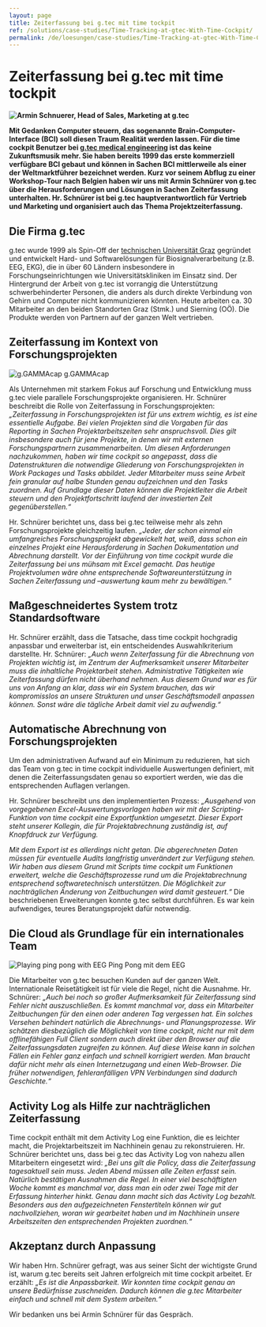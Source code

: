 ```yaml
---
layout: page
title: Zeiterfassung bei g.tec mit time tockpit
ref: /solutions/case-studies/Time-Tracking-at-gtec-With-Time-Cockpit/
permalink: /de/loesungen/case-studies/Time-Tracking-at-gtec-With-Time-Cockpit/
---
```


<h1>Zeiterfassung bei g.tec mit time tockpit</h1><p>
  <strong>
    <img src="{{site.baseurl}}/content/images/customer_solutions/case-studies/gtec/armin-schnuerer-banner.jpg" alt="Armin Schnuerer, Head of Sales, Marketing at g.tec" title="Armin Schnuerer, Head of Sales, Marketing at g.tec" />
  </strong>
</p><p>
  <strong>Mit Gedanken Computer steuern, das sogenannte Brain-Computer-Interface (BCI) soll diesen Traum Realität werden lassen. Für die time cockpit Benutzer bei <a href="http://www.gtec.at/" title="g.tec" target="_blank">g.tec medical engineering</a> ist das keine Zukunftsmusik mehr. Sie haben bereits 1999 das erste kommerziell verfügbare BCI gebaut und können in Sachen BCI mittlerweile als einer der Weltmarktführer bezeichnet werden. Kurz vor seinem Abflug zu einer Workshop-Tour nach Belgien haben wir uns mit Armin Schnürer von g.tec über die Herausforderungen und Lösungen in Sachen Zeiterfassung unterhalten. Hr. Schnürer ist bei g.tec hauptverantwortlich für Vertrieb und Marketing und organisiert auch das Thema Projektzeiterfassung.</strong>
</p><h2>Die Firma g.tec</h2><p>g.tec wurde 1999 als Spin-Off der <a href="http://portal.tugraz.at/portal/page/portal/TU_Graz" title="Technische Universität Graz" target="_blank">technischen Universität Graz</a> gegründet und entwickelt Hard- und Softwarelösungen für Biosignalverarbeitung (z.B. EEG, EKG), die in über 60 Ländern insbesondere in Forschungseinrichtungen wie Universitätskliniken im Einsatz sind. Der Hintergrund der Arbeit von g.tec ist vorrangig die Unterstützung schwerbehinderter Personen, die anders als durch direkte Verbindung von Gehirn und Computer nicht kommunizieren könnten. Heute arbeiten ca. 30 Mitarbeiter an den beiden Standorten Graz (Stmk.) und Sierning (OÖ). Die Produkte werden von Partnern auf der ganzen Welt vertrieben.</p><h2>Zeiterfassung im Kontext von Forschungsprojekten</h2><div class="floatRight">
  <img src="{{site.baseurl}}/content/images/customer_solutions/case-studies/gtec/gtec_eeg.jpg" alt="g.GAMMAcap" title="g.GAMMAcap" />
  <span class="imageCaption">g.GAMMAcap</span>
</div><p>Als Unternehmen mit starkem Fokus auf Forschung und Entwicklung muss g.tec viele parallele Forschungsprojekte organisieren. Hr. Schnürer beschreibt die Rolle von Zeiterfassung in Forschungsprojekten: <em>„Zeiterfassung in Forschungsprojekten ist für uns extrem wichtig, es ist eine essentielle Aufgabe. Bei vielen Projekten sind die Vorgaben für das Reporting in Sachen Projektarbeitszeiten sehr anspruchsvoll. Dies gilt insbesondere auch für jene Projekte, in denen wir mit externen Forschungspartnern zusammenarbeiten. Um diesen Anforderungen nachzukommen, haben wir time cockpit so angepasst, dass die Datenstrukturen die notwendige Gliederung von Forschungsprojekten in Work Packages und Tasks abbildet. Jeder Mitarbeiter muss seine Arbeit fein granular auf halbe Stunden genau aufzeichnen und den Tasks zuordnen. Auf Grundlage dieser Daten können die Projektleiter die Arbeit steuern und den Projektfortschritt laufend der investierten Zeit gegenüberstellen.“</em></p><p>Hr. Schnürer berichtet uns, dass bei g.tec teilweise mehr als zehn Forschungsprojekte gleichzeitig laufen. <em>„Jeder, der schon einmal ein umfangreiches Forschungsprojekt abgewickelt hat, weiß, dass schon ein einzelnes Projekt eine Herausforderung in Sachen Dokumentation und Abrechnung darstellt. Vor der Einführung von time cockpit wurde die Zeiterfassung bei uns mühsam mit Excel gemacht. Das heutige Projektvolumen wäre ohne entsprechende Softwareunterstützung in Sachen Zeiterfassung und –auswertung kaum mehr zu bewältigen.“</em></p><h2>Maßgeschneidertes System trotz Standardsoftware</h2><p>Hr. Schnürer erzählt, dass die Tatsache, dass time cockpit hochgradig anpassbar und erweiterbar ist, ein entscheidendes Auswahlkriterium darstellte. Hr. Schnürer: <em>„Auch wenn Zeiterfassung für die Abrechnung von Projekten wichtig ist, im Zentrum der Aufmerksamkeit unserer Mitarbeiter muss die inhaltliche Projektarbeit stehen. Administrative Tätigkeiten wie Zeiterfassung dürfen nicht überhand nehmen. Aus diesem Grund war es für uns von Anfang an klar, dass wir ein System brauchen, das wir kompromisslos an unsere Strukturen und unser Geschäftsmodell anpassen können. Sonst wäre die tägliche Arbeit damit viel zu aufwendig.“</em></p><h2>Automatische Abrechnung von Forschungsprojekten</h2><p>Um den administrativen Aufwand auf ein Minimum zu reduzieren, hat sich das Team von g.tec in time cockpit individuelle Auswertungen definiert, mit denen die Zeiterfassungsdaten genau so exportiert werden, wie das die entsprechenden Auflagen verlangen.</p><p>Hr. Schnürer beschreibt uns den implementierten Prozess: <em>„Ausgehend von vorgegebenen Excel-Auswertungsvorlagen haben wir mit der Scripting-Funktion von time cockpit eine Exportfunktion umgesetzt. Dieser Export steht unserer Kollegin, die für Projektabrechnung zuständig ist, auf Knopfdruck zur Verfügung.</em></p><p>
  <em>Mit dem Export ist es allerdings nicht getan. Die abgerechneten Daten müssen für eventuelle Audits langfristig unverändert zur Verfügung stehen. Wir haben aus diesem Grund mit Scripts time cockpit um Funktionen erweitert, welche die Geschäftsprozesse rund um die Projektabrechnung entsprechend softwaretechnisch unterstützen. Die Möglichkeit zur nachträglichen Änderung von Zeitbuchungen wird damit gesteuert.“</em> Die beschriebenen Erweiterungen konnte g.tec selbst durchführen. Es war kein aufwendiges, teures Beratungsprojekt dafür notwendig.</p><h2>Die Cloud als Grundlage für ein internationales Team</h2><div class="floatRight">
  <img src="{{site.baseurl}}/content/images/customer_solutions/case-studies/gtec/gtec-ping-pong.jpg" alt="Playing ping pong with EEG" title="Playing ping pong with EEG" />
  <span class="imageCaption">Ping Pong mit dem EEG</span>
</div><p>Die Mitarbeiter von g.tec besuchen Kunden auf der ganzen Welt. Internationale Reisetätigkeit ist für viele die Regel, nicht die Ausnahme. Hr. Schnürer: <em>„Auch bei noch so großer Aufmerksamkeit für Zeiterfassung sind Fehler nicht auszuschließen. Es kommt manchmal vor, dass ein Mitarbeiter Zeitbuchungen für den einen oder anderen Tag vergessen hat. Ein solches Versehen behindert natürlich die Abrechnungs- und Planungsprozesse. Wir schätzen diesbezüglich die Möglichkeit von time cockpit, nicht nur mit dem offlinefähigen Full Client sondern auch direkt über den Browser auf die Zeiterfassungsdaten zugreifen zu können. Auf diese Weise kann in solchen Fällen ein Fehler ganz einfach und schnell korrigiert werden. Man braucht dafür nicht mehr als einen Internetzugang und einen Web-Browser. Die früher notwendigen, fehleranfälligen VPN Verbindungen sind dadurch Geschichte.“</em></p><h2>Activity Log als Hilfe zur nachträglichen Zeiterfassung</h2><p>Time cockpit enthält mit dem Activity Log eine Funktion, die es leichter macht, die Projektarbeitszeit im Nachhinein genau zu rekonstruieren. Hr. Schnürer berichtet uns, dass bei g.tec das Activity Log von nahezu allen Mitarbeitern eingesetzt wird: <em>„Bei uns gilt die Policy, dass die Zeiterfassung tagesaktuell sein muss. Jeden Abend müssen alle Zeiten erfasst sein. Natürlich bestätigen Ausnahmen die Regel. In einer viel beschäftigten Woche kommt es manchmal vor, dass man ein oder zwei Tage mit der Erfassung hinterher hinkt. Genau dann macht sich das Activity Log bezahlt. Besonders aus den aufgezeichneten Fenstertiteln können wir gut nachvollziehen, woran wir gearbeitet haben und im Nachhinein unsere Arbeitszeiten den entsprechenden Projekten zuordnen.“</em></p><h2>Akzeptanz durch Anpassung</h2><p>Wir haben Hrn. Schnürer gefragt, was aus seiner Sicht der wichtigste Grund ist, warum g.tec bereits seit Jahren erfolgreich mit time cockpit arbeitet. Er erzählt: <em>„Es ist die Anpassbarkeit. Wir konnten time cockpit genau an unsere Bedürfnisse zuschneiden. Dadurch können die g.tec Mitarbeiter einfach und schnell mit dem System arbeiten.“</em></p><p>Wir bedanken uns bei Armin Schnürer für das Gespräch.</p>